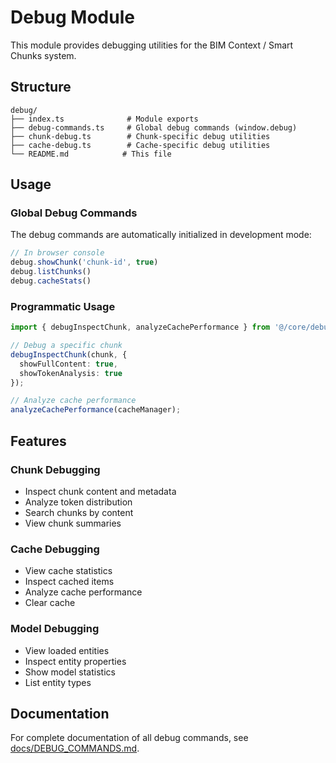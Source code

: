 # Debug Module

This module provides debugging utilities for the BIM Context / Smart Chunks system.

## Structure

```
debug/
├── index.ts              # Module exports
├── debug-commands.ts     # Global debug commands (window.debug)
├── chunk-debug.ts        # Chunk-specific debug utilities
├── cache-debug.ts        # Cache-specific debug utilities
└── README.md            # This file
```

## Usage

### Global Debug Commands

The debug commands are automatically initialized in development mode:

```javascript
// In browser console
debug.showChunk('chunk-id', true)
debug.listChunks()
debug.cacheStats()
```

### Programmatic Usage

```typescript
import { debugInspectChunk, analyzeCachePerformance } from '@/core/debug';

// Debug a specific chunk
debugInspectChunk(chunk, {
  showFullContent: true,
  showTokenAnalysis: true
});

// Analyze cache performance
analyzeCachePerformance(cacheManager);
```

## Features

### Chunk Debugging
- Inspect chunk content and metadata
- Analyze token distribution
- Search chunks by content
- View chunk summaries

### Cache Debugging
- View cache statistics
- Inspect cached items
- Analyze cache performance
- Clear cache

### Model Debugging
- View loaded entities
- Inspect entity properties
- Show model statistics
- List entity types

## Documentation

For complete documentation of all debug commands, see [docs/DEBUG_COMMANDS.md](../../../docs/DEBUG_COMMANDS.md).